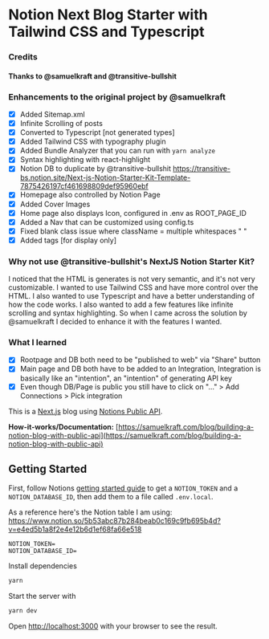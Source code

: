 # Notion Next Blog Starter with Tailwind CSS and Typescript

### Credits

#### Thanks to @samuelkraft and @transitive-bullshit

### Enhancements to the original project by @samuelkraft

- [x] Added Sitemap.xml
- [x] Infinite Scrolling of posts
- [x] Converted to Typescript [not generated types]
- [x] Added Tailwind CSS with typography plugin
- [x] Added Bundle Analyzer that you can run with `yarn analyze`
- [x] Syntax highlighting with react-highlight
- [x] Notion DB to duplicate by @transitive-bullshit https://transitive-bs.notion.site/Next-js-Notion-Starter-Kit-Template-7875426197cf461698809def95960ebf
- [x] Homepage also controlled by Notion Page
- [x] Added Cover Images
- [x] Home page also displays Icon, configured in .env as ROOT_PAGE_ID
- [x] Added a Nav that can be customized using config.ts
- [x] Fixed blank class issue where className = multiple whitespaces " "
- [x] Added tags [for display only]

### Why not use @transitive-bullshit's NextJS Notion Starter Kit?

I noticed that the HTML is generates is not very semantic, and it's not very customizable. I wanted to use Tailwind CSS and have more control over the HTML. I also wanted to use Typescript and have a better understanding of how the code works. I also wanted to add a few features like infinite scrolling and syntax highlighting. So when I came across the solution by @samuelkraft I decided to enhance it with the features I wanted.

### What I learned

- [x] Rootpage and DB both need to be "published to web" via "Share" button
- [x] Main page and DB both have to be added to an Integration, Integration is basically like an "intention", an "intention" of generating API key
- [x] Even though DB/Page is public you still have to click on "..." > Add Connections > Pick integration

This is a [Next.js](https://nextjs.org/) blog using [Notions Public API](https://developers.notion.com).

**How-it-works/Documentation:** [https://samuelkraft.com/blog/building-a-notion-blog-with-public-api](https://samuelkraft.com/blog/building-a-notion-blog-with-public-api)

## Getting Started

First, follow Notions [getting started guide](https://developers.notion.com/docs/getting-started) to get a `NOTION_TOKEN` and a `NOTION_DATABASE_ID`, then add them to a file called `.env.local`.

As a reference here's the Notion table I am using: https://www.notion.so/5b53abc87b284beab0c169c9fb695b4d?v=e4ed5b1a8f2e4e12b6d1ef68fa66e518

```
NOTION_TOKEN=
NOTION_DATABASE_ID=
```

Install dependencies

```bash
yarn
```

Start the server with

```bash
yarn dev
```

Open [http://localhost:3000](http://localhost:3000) with your browser to see the result.
